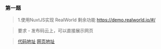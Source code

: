 ### 第一题
> 1.使用NuxtJS实现 RealWorld 剩余功能 https://demo.realworld.io/#/

> 要求 - 发布码云上，可以直接展示网页

> [代码地址](https://gitee.com/dongceha/nuxt-realworld)
> [网页地址](http://121.41.12.190:3000/)
